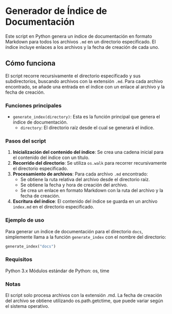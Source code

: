 # Generador de Índice de Documentación

Este script en Python genera un índice de documentación en formato Markdown para todos los archivos `.md` en un directorio especificado. El índice incluye enlaces a los archivos y la fecha de creación de cada uno.

## Cómo funciona

El script recorre recursivamente el directorio especificado y sus subdirectorios, buscando archivos con la extensión `.md`. Para cada archivo encontrado, se añade una entrada en el índice con un enlace al archivo y la fecha de creación.

### Funciones principales

- `generate_index(directory)`: Esta es la función principal que genera el índice de documentación.
  - `directory`: El directorio raíz desde el cual se generará el índice.

### Pasos del script

1. **Inicialización del contenido del índice**: Se crea una cadena inicial para el contenido del índice con un título.
2. **Recorrido del directorio**: Se utiliza `os.walk` para recorrer recursivamente el directorio especificado.
3. **Procesamiento de archivos**: Para cada archivo `.md` encontrado:
   - Se obtiene la ruta relativa del archivo desde el directorio raíz.
   - Se obtiene la fecha y hora de creación del archivo.
   - Se crea un enlace en formato Markdown con la ruta del archivo y la fecha de creación.
4. **Escritura del índice**: El contenido del índice se guarda en un archivo `index.md` en el directorio especificado.

### Ejemplo de uso

Para generar un índice de documentación para el directorio `docs`, simplemente llama a la función `generate_index` con el nombre del directorio:

```python
generate_index("docs")
```
### Requisitos

Python 3.x
Módulos estándar de Python: os, time

### Notas

El script solo procesa archivos con la extensión .md.
La fecha de creación del archivo se obtiene utilizando os.path.getctime, que puede variar según el sistema operativo.
